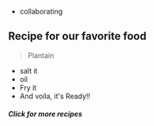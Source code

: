 * collaborating

## Recipe for our favorite food

> Plantain
 * salt it
 * oil 
 * Fry it
 * And voila, it's Ready!!

 ##### Click for more recipes
